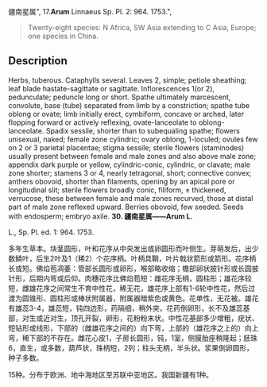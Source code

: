 疆南星属",
17.**Arum** Linnaeus Sp. Pl. 2: 964. 1753.",

> Twenty-eight species: N Africa, SW Asia extending to C Asia, Europe; one species in China.

## Description
Herbs, tuberous. Cataphylls several. Leaves 2, simple; petiole sheathing; leaf blade hastate-sagittate or sagittate. Inflorescences 1(or 2), pedunculate; peduncle long or short. Spathe ultimately marcescent, convolute, base (tube) separated from limb by a constriction; spathe tube oblong or ovate; limb initially erect, cymbiform, concave or arched, later flopping forward or actively reflexing, ovate-lanceolate to oblong-lanceolate. Spadix sessile, shorter than to subequaling spathe; flowers unisexual, naked; female zone cylindric; ovary oblong, 1-loculed; ovules few on 2 or 3 parietal placentae; stigma sessile; sterile flowers (staminodes) usually present between female and male zones and also above male zone; appendix dark purple or yellow, cylindric-conic, cylindric, or clavate; male zone shorter; stamens 3 or 4, nearly tetragonal, short; connective convex; anthers obovoid, shorter than filaments, opening by an apical pore or longitudinal slit; sterile flowers broadly conic, filiform, ± thickened, verrucose, these between female and male zones recurved, those at distal part of male zone reflexed upward. Berries obovoid, few seeded. Seeds with endosperm; embryo axile.
**30. 疆南星属——Arum L.**

L., Sp. Pl. ed. 1: 964. 1753.

多年生草本。块茎圆形，叶和花序从中央发出或卵圆形而叶侧生。芽萌发后，出少数鳞叶，后生2叶及1（稀2）个花序柄。叶柄具鞘，叶片戟状箭形或箭形。花序柄长或短。佛焰苞凋萎：管部长圆形或卵形，喉部略收缩；檐部卵状披针形或长圆披针形，后期内弯或后仰。肉穗花序比佛焰苞短：雌花序无柄，圆柱形；雄花序较短，雌雄花序之间常生不育中性花，稀无花，雄花序上部有1-6轮中性花，然后过渡为圆锥形、圆柱形或棒状附属器，附属器暗紫色或黄色。花单性，无花被。雄花有雄蕊3-4，雄蕊短，钝四边形，药隔细，稍外突，花药倒卵形，长不及雄蕊基部，对生或近对生，顶孔开裂，卵形，花粉粉末状。中性花基部多少增粗，疣状、短钻形或线形，下部的（雌雄花序之间的）向下弯，上部的（雄花序之上的）向上弯，稀下部的不存在。雌花心皮1，子房长圆形，钝，1室，侧膜胎座稍隆起；胚珠6，直生，或多数，葫芦状，珠柄短，2列；柱头无柄，半头状。浆果倒卵圆形，种子多数。

15种。分布于欧洲、地中海地区至苏联中亚地区。我国新疆有1种。
